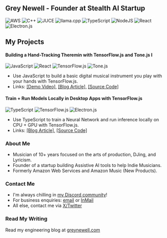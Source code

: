 
## Grey Newell - Founder at Stealth AI Startup
![AWS](https://img.shields.io/badge/AWS-%23FF9900.svg?style=for-the-badge&logo=aws&logoColor=white)
![C++](https://img.shields.io/badge/c++-%2300599C.svg?style=for-the-badge&logo=c%2B%2B&logoColor=white)
![JUCE](https://img.shields.io/badge/-JUCE-8DC63F?style=for-the-badge&logo=juce&logoColor=white)
![llama.cpp](https://img.shields.io/badge/-llama.cpp-violet?style=for-the-badge&logoColor=white)
![TypeScript](https://img.shields.io/badge/typescript-%23007ACC.svg?style=for-the-badge&logo=typescript&logoColor=white)
![NodeJS](https://img.shields.io/badge/node.js-6DA55F?style=for-the-badge&logo=node.js&logoColor=white)
![React](https://img.shields.io/badge/react-%2320232a.svg?style=for-the-badge&logo=react&logoColor=%2361DAFB)
![Electron.js](https://img.shields.io/badge/Electron-191970?style=for-the-badge&logo=Electron&logoColor=white)

## My Projects

#### Building a Hand-Tracking Theremin with TensorFlow.js and Tone.js I
![JavaScript](https://img.shields.io/badge/javascript-%23323330.svg?style=for-the-badge&logo=javascript&logoColor=%23F7DF1E)
![React](https://img.shields.io/badge/react-%2320232a.svg?style=for-the-badge&logo=react&logoColor=%2361DAFB)
![TensorFlow.js](https://img.shields.io/badge/TensorFlow.js-%23FF6F00.svg?style=for-the-badge&logo=TensorFlow&logoColor=white)
![Tone.js](https://img.shields.io/badge/tone.js-violet?style=for-the-badge)
- Use JavaScript to build a basic digital musical instrument you play with your hands with TensorFlow.js.
- Links: [[Demo Video]](https://www.youtube.com/watch?v=Bysc_NDmKHU), [[Blog Article]](https://greynewell.com/building-a-hand-tracking-theremin-with-tensorflowjs-and-tonejs-i), [[Source Code]](https://gist.github.com/greynewell/a4f5bbe9b072d79b94915385670633a8)

#### Train + Run Models Locally in Desktop Apps with TensorFlow.js
![TypeScript](https://img.shields.io/badge/typescript-%23007ACC.svg?style=for-the-badge&logo=typescript&logoColor=white)
![TensorFlow.js](https://img.shields.io/badge/TensorFlow.js-%23FF6F00.svg?style=for-the-badge&logo=TensorFlow&logoColor=white)
![Electron.js](https://img.shields.io/badge/Electron-191970?style=for-the-badge&logo=Electron&logoColor=white)
- Use TypeScript to train a Neural Network and run inference locally on CPU + GPU with TensorFlow.js.
- Links: [[Blog Article]](https://greynewell.com/train-and-run-local-models-in-cross-platform-desktop-apps-with-tensorflowjs), [[Source Code]](https://github.com/greynewell/tfjs-electron-app)


### About Me
- Musician of 10+ years focused on the arts of production, DJing, and Lyricism.
- Founder of a startup building Assistive AI tools to help Indie Musicians.
- Formerly Amazon Web Services and Amazon Music (New Products).

### Contact Me
- I'm always chilling in [my Discord community](https://discord.gg/gKf6CzMN)!
- For business enquiries: [email](grey@opensouls.org) or [InMail](https://www.linkedin.com/in/greynewell/)
- All else, contact me via [X/Twitter](https://x.com/GreyNewell)

 ### Read My Writing
 Read my engineering blog at [greynewell.com](https://greynewell.com)
